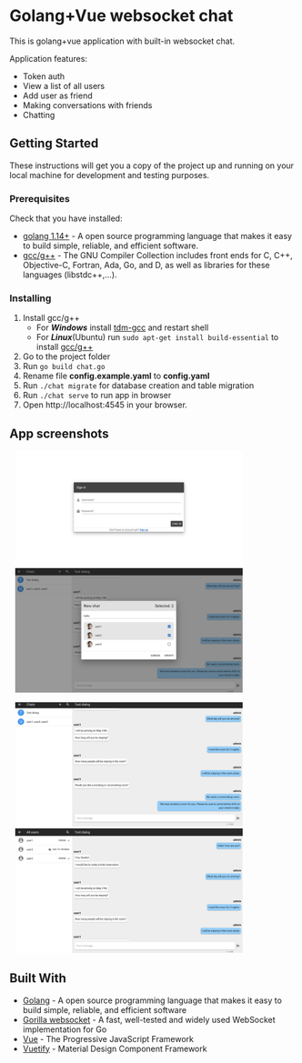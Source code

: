 # Golang+Vue websocket chat

This is golang+vue application with built-in websocket chat.

Application features:
  * Token auth
  * View a list of all users
  * Add user as friend
  * Making conversations with friends
  * Chatting

## Getting Started

These instructions will get you a copy of the project up and running on your local machine for development and testing purposes.

### Prerequisites

Check that you have installed:
  * [golang 1.14+](https://golang.org/) - A open source programming language that makes it easy to build simple, reliable, and efficient software.
  * [gcc/g++](https://gcc.gnu.org/) - The GNU Compiler Collection includes front ends for C, C++, Objective-C, Fortran, Ada, Go, and D, as well as libraries for these languages (libstdc++,...).

### Installing

1. Install gcc/g++
    * For ***Windows*** install [tdm-gcc](https://jmeubank.github.io/tdm-gcc/) and restart shell
    * For ***Linux***(Ubuntu) run `sudo apt-get install build-essential` to install [gcc/g++](https://gcc.gnu.org/)
2. Go to the project folder
3. Run `go build chat.go`
4. Rename file **config.example.yaml** to **config.yaml**
5. Run `./chat migrate` for database creation and table migration
6. Run `./chat serve` to run app in browser
7. Open http://localhost:4545 in your browser.

## App screenshots
<p>
  <img src="/screenshots/sign_in.png" alt="SignIn" width="400" hspace="10">
  <img src="/screenshots/new_chat.png" alt="New chat" width="400" hspace="10">
</p>
<p>
  <img src="/screenshots/chats.png" alt="Chats" width="400" hspace="10">
  <img src="/screenshots/friends.png" alt="Friends" width="400" hspace="10">
</p>

## Built With

* [Golang](https://golang.org/) - A open source programming language that makes it easy to build simple, reliable, and efficient software
* [Gorilla websocket](https://github.com/gorilla/websocket) - A fast, well-tested and widely used WebSocket implementation for Go
* [Vue](https://vuejs.org/) - The Progressive JavaScript Framework
* [Vuetify](https://vuetifyjs.com/en/) - Material Design Component Framework


